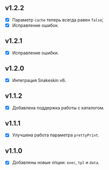 ## v1.2.2

- [x] Параметр `cache` теперь всегда равен `false`;
- [x] Исправление ошибок.

## v1.2.1

- [x] Исправление ошибки.

## v1.2.0

- [x] Интеграция Snakeskin v6.

## v1.1.2

- [x] Добавлена поддержка работы с каталогом.

## v1.1.1

- [x] Улучшена работа параметра `prettyPrint`.

## v1.1.0

- [x] Добавлены новые опции: `exec`, `tpl` и `data`.
